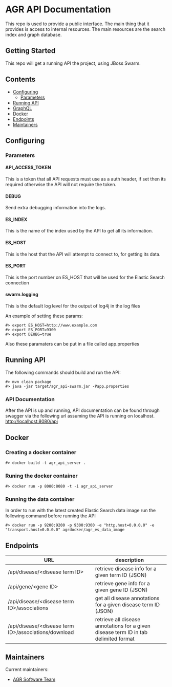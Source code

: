 # AGR API Documentation

This repo is used to provide a public interface. The main thing that it provides is access to internal resources. The main resources are the search index and graph database.


## Getting Started

This repo will get a running API the project, using JBoss Swarm. 


## Contents

- [Configuring](#configuring)
  * [Parameters](#parameters)
- [Running API](#running-api)
- [GraphQL](#graphql)
- [Docker](#docker)
- [Endpoints](#endpoints)
- [Maintainers](#maintainers)

## Configuring

### Parameters
#### API\_ACCESS_TOKEN
This is a token that all API requests must use as a auth header, if set then its required otherwise the API will not require the token.
#### DEBUG
Send extra debugging information into the logs.
#### ES_INDEX
This is the name of the index used by the API to get all its information.
#### ES_HOST
This is the host that the API will attempt to connect to, for getting its data.
#### ES_PORT
This is the port number on ES_HOST that will be used for the Elastic Search connection
#### swarm.logging
This is the default log level for the output of log4j in the log files

An example of setting these params:

	#> export ES_HOST=http://www.example.com
	#> export ES_PORT=9300
	#> export DEUBG=true
	
Also these paramaters can be put in a file called app.properties

## Running API

The following commands should build and run the API:

	#> mvn clean package
	#> java -jar target/agr_api-swarm.jar -Papp.properties
	
### API Documentation

After the API is up and running, API documentation can be found through swagger via the following url assuming the API is running on localhost. [http://localhost:8080/api](http://localhost:8080/api)

## Docker

### Creating a docker container

	#> docker build -t agr_api_server .
	
### Runing the docker container

	#> docker run -p 8080:8080 -t -i agr_api_server
	
### Running the data container

In order to run with the latest created Elastic Search data image run the following command before running the API

	#> docker run -p 9200:9200 -p 9300:9300 -e "http.host=0.0.0.0" -e "transport.host=0.0.0.0" agrdocker/agr_es_data_image

## Endpoints
| URL | description |
| --- | ----------- |
| /api/disease/\<disease term ID\> | retrieve disease info for a given term ID (JSON) |
| /api/gene/\<gene ID\> | retrieve gene info for a given gene ID (JSON) |
| /api/disease/\<disease term ID\>/associations | get all disease annotations for a given disease term ID (JSON) |
| /api/disease/\<disease term ID\>/associations/download | retrieve all disease annotations for a given disease term ID in tab delimited format |

## Maintainers

Current maintainers:

 * [AGR Software Team](https://github.com/orgs/alliance-genome/teams/software)